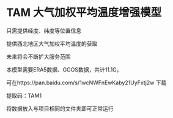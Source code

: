 # TAM 大气加权平均温度增强模型
只需提供经度、纬度等位置信息

提供西北地区大气加权平均温度的获取

未来将会不断扩大服务范围

本模型需要ERA5数据、GGOS数据，共计11.1G，

可在https://pan.baidu.com/s/1wcNWFnEwKaby21UyFxtj2w 下载

提取码：TAM1 

将数据放入与项目相同的文件夹即可正常运行
